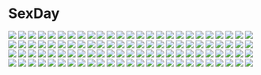 # SexDay
![](https://konachan.com/image/ec3f62fb801e23904786119a3fd0123a/Konachan.com%20-%20101031%20all_male%20kagamine_len%20male%20microphone%20shirano%20vocaloid.jpg)
![](https://konachan.com/image/f02fdb5f85c2f51af4007dfa213c9c73/Konachan.com%20-%2032429%20moon%20shining_tears.jpg)
![](https://konachan.com/image/5a4a1f439192778ced55a6404b55ac3f/Konachan.com%20-%2078656%20angel_beats%21%20long_hair%20school_uniform%20skirt%20tachibana_kanade%20white_hair%20wings%20yellow_eyes.jpg)
![](https://konachan.com/image/5ccb62d041699239b4ec569de7c1616a/Konachan.com%20-%20212590%202girls%20book%20doremy_sweet%20hat%20kishin_sagume%20shantao_%28yamamomo%29%20touhou%20wings.jpg)
![](https://konachan.com/jpeg/33a41e79dc8f3e04467933418573e32f/Konachan.com%20-%20215333%20brown_eyes%20brown_hair%20dreadtie%20gray%20gun%20long_hair%20original%20scarf%20school_uniform%20signed%20skirt%20weapon.jpg)
![](https://konachan.com/jpeg/ccccb6e7a2890aeb836ebeb00a4b0256/Konachan.com%20-%20250866%20blonde_hair%20blush%20fang%20fate_%28series%29%20flat_chest%20illyasviel_von_einzbern%20korandamu%20loli%20long_hair%20navel%20nipples%20panties%20red_eyes%20topless%20underwear.jpg)
![](https://konachan.com/image/44b586f87611f2af5f76ccd8a14200bc/Konachan.com%20-%2032005%20amagahara_inaho%20bikini%20favorite%20game_cg%20happy_margaret%21%20kokonoka%20pool%20red_hair%20swimsuit%20umbrella%20water.jpg)
![](https://konachan.com/image/ca469b1f2dcd4bdfb0bced462869f26f/Konachan.com%20-%20172623%20barefoot%20hat%20kawashiro_mitori%20orange_eyes%20orange_hair%20ponytail%20red_eyes%20red_hair%20swimsuit%20touhou%20water%20wet%20yohane.jpg)
![](https://konachan.com/image/fd3ddb595542f838da6895cc667cc6b5/Konachan.com%20-%20176810%20black_hair%20blonde_hair%20breasts%20calendar%20nipples%20pantyhose%20ponytail%20softhouse-seal%20sword%20tentacles%20torn_clothes%20twintails%20weapon.jpg)
![](https://konachan.com/image/5cd8392f2d94c97b4ed71816a3183882/Konachan.com%20-%20166238%20aqua_eyes%20aqua_hair%20crown%20gloves%20hatsune_miku%20headphones%20long_hair%20skirt%20tansuke%20tattoo%20thighhighs%20tie%20twintails%20vocaloid%20wink%20zettai_ryouiki.jpg)
![](https://konachan.com/image/c26d6963d6944981fa7eb0da5c99a714/Konachan.com%20-%205650%20xenosaga.jpg)
![](https://konachan.com/image/52c25c797d263f34981315ac85d1f257/Konachan.com%20-%20233269%20blonde_hair%20boots%20breasts%20fire%20long_hair%20purple_eyes%20rwby%20scarf%20shorts%20tokiti%20yang_xiao_long.jpg)
![](https://konachan.com/jpeg/3b780ce7ec6fca6a5dee393a3dfca4f2/Konachan.com%20-%20106681%20animal_ears%20bunny_ears%20bunnygirl%20gun%20long_hair%20panties%20panzer%20purple_hair%20red_eyes%20reisen_udongein_inaba%20thighhighs%20touhou%20underwear%20uniform%20weapon.jpg)
![](https://konachan.com/image/00f042f3a34294d2d966975167a8aff8/Konachan.com%20-%2064581%20ass%20black_hair%20bow%20breasts%20jpeg_artifacts%20kusaka_souji%20love_plus%20nipples%20nude%20takane_manaka.jpg)
![](https://konachan.com/image/7efa74f78bce6e53429b04ceab536901/Konachan.com%20-%2098013%20gradient%20kyuubee%20mahou_shoujo_madoka_magica.jpg)
![](https://konachan.com/image/fcb63f9b38bb3b99a027cb5fd29c8702/Konachan.com%20-%2012291%20gray%20range_murata%20tagme.jpg)
![](https://konachan.com/jpeg/b4bf6b106290bcadf47cb4eae54cfcd1/Konachan.com%20-%20155540%20barefoot%20blonde_hair%20brown_eyes%20fairy_tail%20lucy_heartfilia%20transparent.jpg)
![](https://konachan.com/jpeg/a10fcd334314b3261a332f4d7231b002/Konachan.com%20-%20228919%20bicolored_eyes%20black_hair%20blush%20cangkong%20dress%20flowers%20gokou_ruri%20goth-loli%20lolita_fashion%20ore_no_imouto_ga_konna_ni_kawaii_wake_ga_nai%20ribbons%20wings.jpg)
![](https://konachan.com/image/72902deaab7b1a305dca033f0780f87c/Konachan.com%20-%20157241%20dress%20komeiji_satori%20nogisaka_kushio%20pink_eyes%20pink_hair%20touhou%20white.jpg)
![](https://konachan.com/image/5e4565d4f4e556efee33ea11d22684eb/Konachan.com%20-%20169279%20boots%20cape%20chibi%20eruoru_mataru%20green_hair%20halo%20jpeg_artifacts%20logo%20long_hair%20ozawa_akifumi%20purple_eyes%20shikotama_slave%20unisonshift%20watermark%20wings.jpg)
![](https://konachan.com/image/9ffde00b3d1f0dcd8f65961359220cef/Konachan.com%20-%2021109%20asakura_nemu%20bell%20brown_hair%20collar%20da_capo%20green_eyes%20nanao_naru%20navel%20nude%20ribbons%20short_hair%20white.jpg)
![](https://konachan.com/image/d6cebd11ea7b256065cd0183ce3f5178/Konachan.com%20-%20296067%20ass%20bababababan%20bikini%20blonde_hair%20blue_eyes%20blush%20breasts%20cameltoe%20long_hair%20nipples%20original%20swimsuit.jpg)
![](https://konachan.com/jpeg/5abc632f80feae59624d6ff66c045022/Konachan.com%20-%20146397%20blonde_hair%20blush%20breasts%20carlyle_mel%20game_cg%20nipples%20ryuuyoku_no_melodia%20sex%20tenmaso%20thighhighs%20wet%20whirlpool.jpg)
![](https://konachan.com/image/a5b8758d7250cca7d78d4285c31a7e31/Konachan.com%20-%209720%20clamp%20fire%20sakura_%28tsubasa%29%20syaoran%20tsubasa_reservoir_chronicle.jpg)
![](https://konachan.com/jpeg/e089fc064bb6f1880e89b4a2b4802c79/Konachan.com%20-%20274961%20black_hair%20building%20car%20cruel_gz%20eyepatch%20gloves%20group%20gun%20hat%20long_hair%20pantyhose%20ponytail%20red_eyes%20skirt%20snow%20twintails%20weapon%20white_hair%20wink.jpg)
![](https://konachan.com/image/a1a7059d2424b46e97bf88f86c557929/Konachan.com%20-%20207247%20logo%20momo_velia_deviluke%20neko_%28314089734%29%20pink_hair%20purple_eyes%20short_hair%20tail%20to_love_ru.jpg)
![](https://konachan.com/jpeg/b27f020abf0e1fbb3fc9a44db15be543/Konachan.com%20-%20278123%20aqua_eyes%20blush%20breasts%20cleavage%20couch%20go-toubun_no_hanayome%20itame_moyashi%20long_hair%20nakano_nino%20red_hair%20towel%20twintails.jpg)
![](https://konachan.com/image/0888fec4757a5180dd00f6ce047a9611/Konachan.com%20-%20174133%20blonde_hair%20blue_hair%20ebippoid%20gamagouri_ira%20glasses%20green_hair%20group%20hat%20inumuta_houka%20kill_la_kill%20necklace%20pink_hair%20uniform%20white%20wink.jpg)
![](https://konachan.com/image/418d77fa5a78b97c87e44a1665620476/Konachan.com%20-%2061025%20hirasawa_yui%20jpeg_artifacts%20k-on%21%20signed%20watermark.jpg)
![](https://konachan.com/image/c8f9346e25d2f4d35acb4b480ab31813/Konachan.com%20-%2018196%20akari%20hikari%20kono_minikuku_mo_utsukushii_sekai.jpg)
![](https://konachan.com/image/67edf57e8740894d76f8023f35198018/Konachan.com%20-%20261927%20blush%20brown_eyes%20girls_und_panzer%20long_hair%20orange_hair%20ouhashi%20panties%20school_uniform%20skirt%20spread_legs%20takebe_saori%20thighhighs%20underwear.jpg)
![](https://konachan.com/jpeg/efeb09ab36bda1fa5d8dabce75434139/Konachan.com%20-%20219558%202girls%20bikini%20blush%20bodysuit%20breasts%20choker%20cleavage%20computer%20con_su%20eyepatch%20game_cg%20headdress%20long_hair%20navel%20nitroplus%20ponytail%20red_eyes%20swimsuit.jpg)
![](https://konachan.com/image/fa8f2ea20c0c8d37b85fbfda19b5106d/Konachan.com%20-%20124900%20afro_samurai%20cherry_blossoms%20clouds%20flowers%20landscape%20scenic%20sky%20tagme_%28artist%29%20tree.jpg)
![](https://konachan.com/jpeg/d28ad001f39bd0a855f800733fb5cd88/Konachan.com%20-%20272548%20blush%20game_cg%20headdress%20long_hair%20mirror_%28game%29%20priestess_martha%20red_eyes%20tagme_%28artist%29%20white_hair.jpg)
![](https://konachan.com/image/b6c678733bbe10d704026bc2761d6f5c/Konachan.com%20-%20205583%20blue_eyes%20blue_hair%20dlsite.com%20dressing%20elle_sweet%20original%20paseri%20ribbons%20school_uniform%20short_hair%20thighhighs.jpg)
![](https://konachan.com/jpeg/008da0edb402144bd84b2e406826f414/Konachan.com%20-%20180140%20ama_mitsuki%20black_hair%20blue_eyes%20brown_eyes%20brown_hair%20gray_eyes%20group%20hisanuma_sayu%20isaki_kaname%20long_hair%20male%20short_hair%20sky%20umbrella.jpg)
![](https://konachan.com/image/914fb01a4fe2a968df1b3eeb66dd26eb/Konachan.com%20-%20119790%20animal%20apple%20food%20fruit%20mawaru_penguindrum%20penguin%20takakura_himari%20takakura_kanba%20takakura_shouma.jpg)
![](https://konachan.com/image/f8cc8231224134531af479f3b4876b06/Konachan.com%20-%20180359%20blonde_hair%20blue_eyes%20brown_hair%20clouds%20flowers%20glasses%20headband%20long_hair%20petals%20purple_eyes%20red_eyes%20red_hair%20short_hair%20signed%20skirt%20sky%20socks%20wink.jpg)
![](https://konachan.com/image/5980df5d590eb63438b17ed2800498cc/Konachan.com%20-%20115098%20blue_eyes%20final_fantasy%20final_fantasy_xiii%20long_hair%20pink_hair%20ponytail%20realistic%20serah_farron%20sword%20tagme%20watermark%20weapon.jpg)
![](https://konachan.com/image/eaa6b88c90248b2ab713a5f7b084d4bd/Konachan.com%20-%20125198%20mermaid%20original%20pink_hair%20tail%20yadapot.jpg)
![](https://konachan.com/jpeg/41c703df1964106e96781653d064ea26/Konachan.com%20-%20184830%20flat_chest%20gray_eyes%20gwayo%20horns%20long_hair%20nipples%20original.jpg)
![](https://konachan.com/jpeg/b17a77e6aa64457f7e4142b76b000946/Konachan.com%20-%2092114%20christmas%20drums%20game_cg%20hinata_mutsuki%20instrument%20kouda_hazumi%20skyfish%20yotsuiro_passionato%21.jpg)
![](https://konachan.com/image/e9c7ca3fa11feeef536ebc383624e81c/Konachan.com%20-%20162629%20anal%20aqua_eyes%20aqua_hair%20blush%20cum%20hatsune_miku%20nipples%20pussy%20pussy_juice%20sex%20spread_pussy%20stockings%20sukesan%20twintails%20uncensored%20vocaloid.jpg)
![](https://konachan.com/image/c425fa69b9d09b49be8649e8d69a6116/Konachan.com%20-%2040417%20minase_lin%20pia_carrot.jpg)
![](https://konachan.com/jpeg/a1c7e332e2c85513dccf587f15920d7c/Konachan.com%20-%20126865%20blonde_hair%20breasts%20dengeki_moeoh%20nipples%20original%20panties%20rakko%20underwear%20undressing.jpg)
![](https://konachan.com/jpeg/125f06ae6ad467802c1adacd911427fe/Konachan.com%20-%20179186%20breasts%20cleavage%20elbow_gloves%20gloves%20long_hair%20mitha%20panties%20ribbons%20scan%20skirt%20skirt_lift%20stockings%20thighhighs%20twintails%20underwear%20wet%20wink.jpg)
![](https://konachan.com/image/c9828c6074fec05509dd091c7b3e591b/Konachan.com%20-%20106584%20breasts%20cleavage%20close%20deadman_wonderland%20fukufuku%20shiro_%28deadman_wonderland%29%20topless.jpg)
![](https://konachan.com/image/951e5d03835bf7e62046665d1858dd55/Konachan.com%20-%20287553%20aliasing%20bikini%20blue_eyes%20breasts%20choker%20close%20clouds%20cropped%20erect_nipples%20gloves%20gray_hair%20katana%20mugetsu2501%20sky%20swimsuit%20sword%20underboob%20weapon.jpg)
![](https://konachan.com/image/1e068878c0699683c3d00cb0a0dc7a2d/Konachan.com%20-%20102696%20barefoot%20blonde_hair%20censored%20footjob%20long_hair%20panties%20penis%20red_eyes%20school_uniform%20skirt%20striped_panties%20underwear%20upskirt.jpg)
![](https://konachan.com/image/3fccba04d8f0fbd3e391f5b3cfa9b4c0/Konachan.com%20-%2022289%20kuuya%20minakami_sakuya%20utawarerumono.jpg)
![](https://konachan.com/jpeg/a0fef76e941fddc62ba207ed9b83cdac/Konachan.com%20-%20299855%20green%20kamo_nasus.%20nobody%20original%20realistic%20scenic%20shrine%20stairs%20torii.jpg)
![](https://konachan.com/image/7aa86f6bee161d16a23d1973f5a0c598/Konachan.com%20-%20248770%20aqua_eyes%20aqua_hair%20enka_%28aknne%29%20hatsune_miku%20long_hair%20skirt%20thighhighs%20tie%20twintails%20vocaloid%20zettai_ryouiki.jpg)
![](https://konachan.com/jpeg/dfcc1a529002942afc4281d4a0fbd0b6/Konachan.com%20-%2099350%20akizuki_tsukasa%20aqua%20blonde_hair%20blue_eyes%20game_cg%20minami_rin%20sorahane%20sunset%20twintails.jpg)
![](https://konachan.com/jpeg/c597669990b270272758de757e7fe612/Konachan.com%20-%20289438%20aqua_eyes%20asagon007%20boots%20cape%20choker%20elbow_gloves%20gloves%20industrial%20katana%20long_hair%20navel%20original%20skirt%20sword%20techgirl%20twintails%20weapon%20white_hair.jpg)
![](https://konachan.com/image/682243c5b1646f34b73e42387baad059/Konachan.com%20-%20117729%20hatsune_miku%20vocaloid.jpg)
![](https://konachan.com/image/17ec370cb091a6b66cabcdf24c337030/Konachan.com%20-%20172973%20aqua_eyes%20armor%20brown_hair%20mkiiiiii_%28chuanxcc%29%20original%20signed%20sword%20thighhighs%20weapon%20windforcelan.jpg)
![](https://konachan.com/image/1f441ec4c2aa5756b7871f362c77ba75/Konachan.com%20-%20254569%20anthropomorphism%20blush%20bra%20breasts%20cleavage%20glasses%20green_eyes%20green_hair%20kantai_collection%20katori_%28kancolle%29%20twinameless%20underwear%20wink.jpg)
![](https://konachan.com/jpeg/5161429e5b1bdad0a6440dd2d5aa6d38/Konachan.com%20-%20161801%20christa_renz%20dancing_titan%20die_%28artist%29%20shingeki_no_kyojin.jpg)
![](https://konachan.com/image/d526a7bfc34e450d59b9696e7548438e/Konachan.com%20-%2088636%202girls%20breasts%20hirano_katsuyuki%20long_hair%20pointed_ears%20record_of_agarest_war.jpg)
![](https://konachan.com/jpeg/69de1e6b51b83187833ae6fb8f6d5a21/Konachan.com%20-%20207757%20animal_ears%20anus%20aoi_%28silkys_plus%29%20ass%20breasts%20catgirl%20game_cg%20nude%20pussy%20red_hair%20silkys_plus%20sumeragi_kohaku%20tail%20uncensored%20yellow_eyes.jpg)
![](https://konachan.com/image/1bad50a2bd2478d0ad25df2adee7d369/Konachan.com%20-%2090484%20dress%20group%20guitar%20gumi%20hatsune_miku%20instrument%20kagamine_len%20kagamine_rin%20kaito%20kamui_gakupo%20male%20megurine_luka%20meiko%20radu%20twintails%20vocaloid.jpg)
![](https://konachan.com/image/03bdf6fb86d889c4e2a463282e369adf/Konachan.com%20-%206637%20kos-mos%20xenosaga.jpg)
![](https://konachan.com/jpeg/e892196bb8b7db526e978a40fcc95399/Konachan.com%20-%20113118%20game_cg%20nitou_ou_mono_wa_ittou_mo_ezu%20yasuyuki.jpg)
![](https://konachan.com/jpeg/10f31c4c8e69bb4a0f18b9a9ca9a1c10/Konachan.com%20-%20116094%20blonde_hair%20dress%20fairy%20hat%20lily_white%20long_hair%20petals%20touhou%20wings.jpg)
![](https://konachan.com/image/10c14dc7e456cb48904da5c6315c73c1/Konachan.com%20-%2057681%20galge.com%20logo%20nanakusa_amane%20panties%20thighhighs%20underwear.jpg)
![](https://konachan.com/image/9146eff6f1c9543977e37e4e8fc11ed7/Konachan.com%20-%20144017%20brown_eyes%20brown_hair%20elbow_gloves%20gloves%20kiriyama%20long_hair%20sword_art_online%20thighhighs%20yuuki_asuna.jpg)
![](https://konachan.com/image/b364600ad8b30363880c11e96ef96cca/Konachan.com%20-%20108678%20blue_hair%20flowers%20green_eyes%20hat%20komeiji_koishi%20nekosugiayana%20petals%20short_hair%20thighhighs%20touhou.jpg)
![](https://konachan.com/jpeg/5d7730afb3f499fc98140595a989dc7c/Konachan.com%20-%20147250%20bed%20book%20hidan_no_aria%20kanzaki_h_aria%20kobuichi%20nopan%20pink_hair%20red_eyes%20school_uniform%20skirt%20thighhighs%20twintails.jpg)
![](https://konachan.com/image/0ea8938fc5f1653fe82e0933527b5d2b/Konachan.com%20-%2067213%20haru_aki%20hatsune_miku%20twintails%20vocaloid.jpg)
![](https://konachan.com/jpeg/ec0abe5e7b9efa6615aaf46fc9859613/Konachan.com%20-%20193381%20black_hair%20blue_eyes%20close%20fate_%28series%29%20fate_stay_night%20heart_%28z603458jj6%29%20long_hair%20necklace%20ribbons%20tohsaka_rin%20twintails.jpg)
![](https://konachan.com/image/0d8354785753ee9332f24f32d5e6af3a/Konachan.com%20-%20138032%20akane_miu%20breast_grab%20breasts%20censored%20eyepatch%20nipples%20open_shirt%20paizuri%20penis%20red_eyes%20senran_kagura%20twintails%20yagyuu_%28senran_kagura%29.jpg)
![](https://konachan.com/image/ef55d4aec5128c02b5ca00d7cd2e8f4e/Konachan.com%20-%2017864%20estel_freesia%20yoake_mae_yori_ruri_iro_na.jpg)
![](https://konachan.com/jpeg/4b817b1377e5006074615a033a0b1e2c/Konachan.com%20-%20171324%20black_hair%20braids%20chino_machiko%20dress%20flowers%20gloves%20hat%20long_hair%20original%20staff%20witch_hat.jpg)
![](https://konachan.com/jpeg/aeed3062acba6ebf6ce92e5eaf1ec850/Konachan.com%20-%20248585%20blush%20breasts%20nori_tamago%20pink_hair%20red_eyes%20saigyouji_yuyuko%20short_hair%20touhou%20white.jpg)
![](https://konachan.com/image/ed82e2981b8c471a2850525b5bcc4fe7/Konachan.com%20-%20219808%20bow%20breasts%20cleavage%20eichi_yuu%20long_hair%20pajamas%20patchouli_knowledge%20purple_eyes%20purple_hair%20ribbons%20touhou.jpg)
![](https://konachan.com/image/7ea0ddff5aaa1a2dc3a927657b1f2d32/Konachan.com%20-%20203090%20aqua_eyes%20blue_hair%20bubbles%20flowers%20rose%20rukiana%20see_through%20shirt%20short_hair%20the_cloud_dream_of_the_nine%20underwater%20water%20wet.jpg)
![](https://konachan.com/jpeg/d15dfe8660b95e7aa9e5f01cd6d41ad0/Konachan.com%20-%20143806%202girls%20animal_ears%20apron%20aqua_eyes%20breasts%20collar%20konpaku_youmu%20naked_apron%20odero%20pink_hair%20short_hair%20sideboob%20tail%20touhou%20white_hair%20wink.jpg)
![](https://konachan.com/image/25eedab7405a134e7bab0333d08ad396/Konachan.com%20-%2079631%20gun%20kawashiro_nitori%20touhou%20weapon.jpg)
![](https://konachan.com/image/ec9324bfda76c3fbbcc41bfba1dc8c70/Konachan.com%20-%20139717%202girls%20bow%20hakurei_reimu%20hat%20japanese_clothes%20kirisame_marisa%20miko%20poprication%20tears%20touhou%20white%20witch.jpg)
![](https://konachan.com/image/ec4b2d7dd40834fe573d7017e506db13/Konachan.com%20-%20203599%20barefoot%20black_hair%20blush%20panties%20pussy%20pussy_juice%20tagme%20tagme_%28artist%29%20underwear.jpg)
![](https://konachan.com/image/9ae94ca66758c21e9e707f787a847961/Konachan.com%20-%20222490%20animal%20bird%20blonde_hair%20enkidu%20fate_stay_night%20fate_%28series%29%20gilgamesh%20green_eyes%20green_hair%20lion%20male%20red_eyes%20satsuki_%28miicat%29%20wristwear%20yellow_eyes.jpg)
![](https://konachan.com/image/fde19fffb93ed770794d036b7e23266e/Konachan.com%20-%20248718%20brown_eyes%20brown_hair%20clouds%20grass%20kneehighs%20k_ryo%20long_hair%20original%20scenic%20school_uniform%20skirt%20sky%20sunset%20tie.jpg)
![](https://konachan.com/jpeg/fc2960590ff68577b4c1f53653db925a/Konachan.com%20-%20271153%20bikini%20blonde_hair%20breasts%20cleavage%20food%20gradient%20ice_cream%20orange_eyes%20original%20panties%20popsicle%20spread_legs%20swimsuit%20thighhighs%20tiffy%20underwear.jpg)
![](https://konachan.com/image/8f1f57014c3e48e9c4baef46f8a80ff5/Konachan.com%20-%2088688%20bed%20blonde_hair%20breasts%20male%20maria_holic%20nipples%20shidou_mariya%20shidou_shizu%20trap.jpg)
![](https://konachan.com/image/e438da76a110732714b829eed75a34b0/Konachan.com%20-%2065326%20blush%20glasses%20gym_uniform%20jpeg_artifacts%20kobuichi%20muririn%20panties%20red_eyes%20striped_panties%20underwear%20undressing.jpg)
![](https://konachan.com/image/9f78d58be03f7ed7ec9282f87a239ff7/Konachan.com%20-%20209557%20aotsuki_shinobu%20dekinai_watashi_ga_kurikaesu%20game_cg%20knife%20yoneyama_miu.jpg)
![](https://konachan.com/jpeg/db5344e048caeb40c83ef8a8dda81008/Konachan.com%20-%20232055%20anthropomorphism%20aqua_eyes%20bed%20blush%20breasts%20brown_hair%20kantai_collection%20long_hair%20marisasu_%28marisa0904%29%20open_shirt%20shigure_%28kancolle%29.jpg)
![](https://konachan.com/image/86b2144968a1cc9ba294130a81bf81ce/Konachan.com%20-%20137870%20bikini%20corticarte_apa_lagranges%20kannatsuki_noboru%20ponytail%20shinkyoku_soukai_polyphonica%20swimsuit%20tatara_phoron.jpg)
![](https://konachan.com/image/aa0e3c9fb439d49f1c60c6b4e22a2e12/Konachan.com%20-%20201023%20clouds%20dark%20long_hair%20moon%20night%20ruins%20scenic%20school_uniform%20sky%20stars.jpg)
![](https://konachan.com/image/30fd34c76baf60a20f9fd1a684e061c3/Konachan.com%20-%20103611%20glasses%20guitar%20gun%20hatsune_miku%20headphones%20instrument%20polychromatic%20twintails%20vocaloid%20weapon.jpg)
![](https://konachan.com/jpeg/d771d2af4c77c0fdad98a09199765734/Konachan.com%20-%20153470%202girls%20bucchake_%28asami%29%20food%20game_cg%20ice_cream%20kamine_mashiro%20material_brave%20panties%20popsicle%20school_uniform%20skirt%20twintails%20underwear%20upskirt.jpg)
![](https://konachan.com/image/a8d9ce9b2da040b4aba6b075a64e600f/Konachan.com%20-%20263452%20original%20tagme_%28artist%29.jpg)
![](https://konachan.com/jpeg/d17f8c1ce86632de45ab5447bda0d543/Konachan.com%20-%20218772%20anthropomorphism%20blue_eyes%20blue_hair%20blush%20hat%20no_bra%20panties%20panty_pull%20school_uniform%20thighhighs%20underboob%20underwear%20upskirt%20utahane_w.jpg)
![](https://konachan.com/image/9c4308cd35ffbb16d7d575512af6d596/Konachan.com%20-%207475%202girls%20black_hair%20brown_eyes%20brown_hair%20clouds%20mizushima_asa%20sky%20sora_no_iro_mizu_no_iro%20sorayama_natsume%20taka_tony%20thighhighs%20twintails%20water.jpg)
![](https://konachan.com/image/b382d42d4316c47910fbac6ab174750c/Konachan.com%20-%2095804%20bikini%20glasses%20hat%20kasai_shin%20original%20swimsuit%20thighhighs.jpg)
![](https://konachan.com/image/d46208482b2884af3d61ba5b6b31eec3/Konachan.com%20-%20205945%20hatsune_miku%20newnand%20vocaloid.jpg)
![](https://konachan.com/image/d4c2fd1e62886a94eda8d95344c87cf2/Konachan.com%20-%2039427%20arcueid_brunestud%20chibi%20ciel%20len%20shingetsutan_tsukihime%20tohno_akiha%20yumizuka_satsuki.jpg)
![](https://konachan.com/image/e15ada4217b780329c3d57198720d08d/Konachan.com%20-%20207433%20anthropomorphism%20athrun1120%20braids%20kantai_collection%20kneehighs%20long_hair%20navel%20school_uniform%20skirt%20sunset%20water%20weapon%20zettai_ryouiki.jpg)
![](https://konachan.com/jpeg/8cf2c4c22da7e74ed4b5c38f02e0331b/Konachan.com%20-%2045065%20di_gi_charat%20tagme%20usada_hikaru.jpg)
![](https://konachan.com/image/0ada630d6d537c25f3313300cd3fbfad/Konachan.com%20-%20108233%20aizawa_kotaroh%20animal_ears%20blush%20gray_hair%20green_eyes%20japanese_clothes%20memories_off%20short_hair.jpg)
